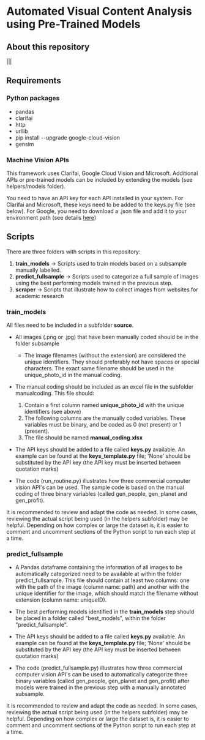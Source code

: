 # Automated Visual Content Analysis using Pre-Trained Models

## About this repository


|||

## Requirements

### Python packages
* pandas
* clarifai
* http
* urllib
* pip install --upgrade google-cloud-vision
* gensim


### Machine Vision APIs

This framework uses Clarifai, Google Cloud Vision and Microsoft. Additional APIs or pre-trained models can be included by extending the models (see helpers/models folder).

You need to have an API key for each API installed in your system. For Clarifai and Microsoft, these keys need to be added to the keys.py file (see below). For Google, you need to download a .json file and add it to your environment path (see details [here](https://cloud.google.com/vision/docs/libraries#client-libraries-install-python)) 


## Scripts

There are three folders with scripts in this repository:
1. **train_models** -> Scripts used to train models based on a subsample manually labelled. 
2. **predict_fullsample** ->  Scripts used to categorize a full sample of images using the best performing models trained in the previous step.
3. **scraper** -> Scripts that illustrate how to collect images from websites for academic research 



### train_models

All files need to be included in a subfolder **source**.

* All images (.png or .jpg) that have been manually coded should be in the folder subsample
	* The image filenames (without the extension) are considered the unique identifiers. They should preferably not have spaces or special characters. The exact same filename should be used in the unique_photo_id in the manual coding.

* The manual coding should be included as an excel file in the subfolder manualcoding. This file should:
    1. Contain a first column named **unique_photo_id** with the unique identifiers (see above)
    2. The following columns are the manually coded variables. These variables must be binary, and be coded as 0 (not present) or 1 (present).
    3. The file should be named **manual_coding.xlsx** 

* The API keys should be added to a file called **keys.py** available. An example can be found at the **keys_template.py** file; 'None' should be substituted by the API key (the API key must be inserted between quotation marks)

* The code (run_routine.py) illustrates how three commercial computer vision API's can be used. The sample code is based on the manual coding of three binary variables (called gen_people, gen_planet and gen_profit). 

It is recommended to review and adapt the code as needed. In some cases, reviewing the actual script being used (in the helpers subfolder) may be helpful. Depending on how complex or large the dataset is, it is easier to comment and uncomment sections of the Python script to run each step at a time.

### predict_fullsample

* A Pandas dataframe containing the information of all images to be automatically categorized need to be available at within the folder predict_fullsample. This file should contain at least two columns: one with the path of the image (column name: path) and another  with the unique identifier for the image, which should match the filename without extension (column name: uniqueID).

* The best performing models identified in the **train_models** step should be placed in a folder called "best_models", within the folder "predict_fullsample".

* The API keys should be added to a file called **keys.py** available. An example can be found at the **keys_template.py** file; 'None' should be substituted by the API key (the API key must be inserted between quotation marks)

* The code (predict_fullsample.py) illustrates how three commercial computer vision API's can be used to automatically categorize three binary variables (called gen_people, gen_planet and gen_profit) after models were trained in the previous step with a manually annotated subsample. 

It is recommended to review and adapt the code as needed. In some cases, reviewing the actual script being used (in the helpers subfolder) may be helpful. Depending on how complex or large the dataset is, it is easier to comment and uncomment sections of the Python script to run each step at a time.







